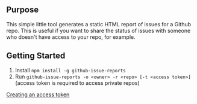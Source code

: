 ## Purpose

This simple little tool generates a static HTML report of issues for a Github repo. This is useful if you want to share
the status of issues with someone who doesn't have access to your repo, for example.

## Getting Started

1. Install `npm install -g github-issue-reports`
2. Run `github-issue-reports -o <owner> -r <repo> [-t <access token>]` (access token is required to access private repos)

[Creating an access token](https://help.github.com/articles/creating-an-access-token-for-command-line-use/)